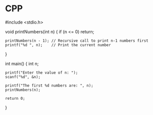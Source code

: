 # CPP
#include <stdio.h>

void printNumbers(int n)
{
    if (n <= 0)
        return;

    printNumbers(n - 1); // Recursive call to print n-1 numbers first
    printf("%d ", n);    // Print the current number
}

int main()
{
    int n;

    printf("Enter the value of n: ");
    scanf("%d", &n);

    printf("The first %d numbers are: ", n);
    printNumbers(n);

    return 0;
}
